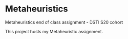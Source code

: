 # Metaheuristics
Metaheuristics end of class assignment - DSTI S20 cohort


This project hosts my Metaheuristic assignment.
